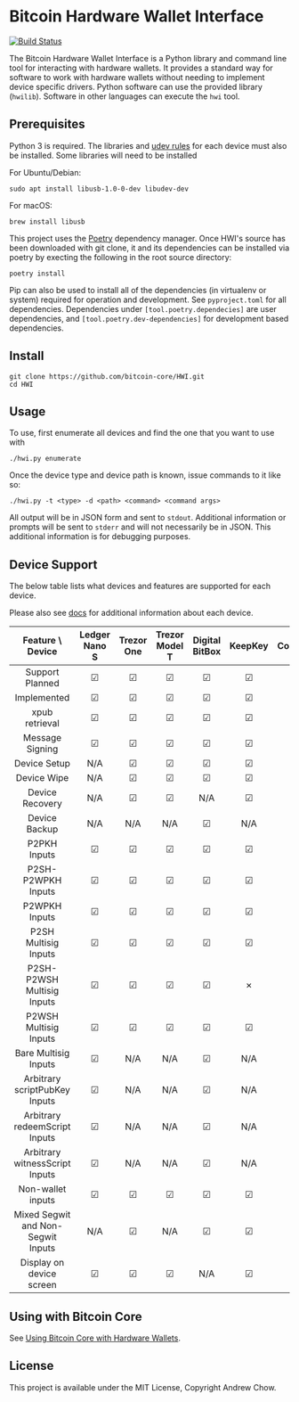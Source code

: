 # Bitcoin Hardware Wallet Interface

[![Build Status](https://travis-ci.org/bitcoin-core/HWI.svg?branch=master)](https://travis-ci.org/bitcoin-core/HWI)

The Bitcoin Hardware Wallet Interface is a Python library and command line tool for interacting with hardware wallets.
It provides a standard way for software to work with hardware wallets without needing to implement device specific drivers.
Python software can use the provided library (`hwilib`). Software in other languages can execute the `hwi` tool.

## Prerequisites

Python 3 is required. The libraries and [udev rules](hwilib/udev/README.md) for each device must also be installed. Some libraries will need to be installed

For Ubuntu/Debian:
```
sudo apt install libusb-1.0-0-dev libudev-dev
```

For macOS:
```
brew install libusb
```

This project uses the [Poetry](https://github.com/sdispater/poetry) dependency manager.
Once HWI's source has been downloaded with git clone, it and its dependencies can be installed via poetry by execting the following in the root source directory:

```
poetry install
```

Pip can also be used to install all of the dependencies (in virtualenv or system) required for operation and development. See `pyproject.toml` for all dependencies. Dependencies under `[tool.poetry.dependecies]` are user dependencies, and `[tool.poetry.dev-dependencies]` for development based dependencies.

## Install

```
git clone https://github.com/bitcoin-core/HWI.git
cd HWI
```

## Usage

To use, first enumerate all devices and find the one that you want to use with

```
./hwi.py enumerate
```

Once the device type and device path is known, issue commands to it like so:

```
./hwi.py -t <type> -d <path> <command> <command args>
```

All output will be in JSON form and sent to `stdout`.
Additional information or prompts will be sent to `stderr` and will not necessarily be in JSON.
This additional information is for debugging purposes.

## Device Support

The below table lists what devices and features are supported for each device.

Please also see [docs](docs/) for additional information about each device.

| Feature \ Device | Ledger Nano S | Trezor One | Trezor Model T | Digital BitBox | KeepKey | Coldcard |
|:---:|:---:|:---:|:---:|:---:|:---:|:---:|
| Support Planned | &#9745; | &#9745; | &#9745; | &#9745; | &#9745; | &#9745; |
| Implemented | &#9745; | &#9745; | &#9745; | &#9745; | &#9745; | &#9745; |
| xpub retrieval | &#9745; | &#9745; | &#9745; | &#9745; | &#9745; | &#9745; |
| Message Signing | &#9745; | &#9745; | &#9745; | &#9745; | &#9745; | &#9745; |
| Device Setup | N/A | &#9745; | &#9745; | &#9745; | &#9745; | N/A |
| Device Wipe | N/A | &#9745; | &#9745; | &#9745; | &#9745; | N/A |
| Device Recovery | N/A | &#9745; | &#9745; | N/A | &#9745; | N/A |
| Device Backup | N/A | N/A | N/A | &#9745; | N/A | &#9745; |
| P2PKH Inputs | &#9745; | &#9745; | &#9745; | &#9745; | &#9745; | &#9745; |
| P2SH-P2WPKH Inputs | &#9745; | &#9745; | &#9745; | &#9745; | &#9745; | &#9745; |
| P2WPKH Inputs | &#9745; | &#9745; | &#9745; | &#9745; | &#9745; | &#9745; |
| P2SH Multisig Inputs | &#9745; | &#9745; | &#9745; | &#9745; | &#9745; | &#9745; |
| P2SH-P2WSH Multisig Inputs | &#9745; | &#9745; | &#9745; | &#9745; | &#10007; | &#9745; |
| P2WSH Multisig Inputs | &#9745; | &#9745; | &#9745; | &#9745; | &#9745; | &#9745; |
| Bare Multisig Inputs | &#9745; | N/A | N/A | &#9745; | N/A | N/A |
| Arbitrary scriptPubKey Inputs | &#9745; | N/A | N/A | &#9745; | N/A | N/A |
| Arbitrary redeemScript Inputs | &#9745; | N/A | N/A | &#9745; | N/A | N/A |
| Arbitrary witnessScript Inputs | &#9745; | N/A | N/A | &#9745; | N/A | N/A |
| Non-wallet inputs | &#9745; | &#9745; | &#9745; | &#9745; | &#9745; | &#9745; |
| Mixed Segwit and Non-Segwit Inputs | N/A | &#9745; | N/A | &#9745; | &#9745; | &#9745; |
| Display on device screen | &#9745; | &#9745; | &#9745; | N/A | &#9745; | &#9745; |

## Using with Bitcoin Core

See [Using Bitcoin Core with Hardware Wallets](docs/bitcoin-core-usage.md).

## License

This project is available under the MIT License, Copyright Andrew Chow.
